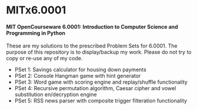 # MITx6.0001
#### MIT OpenCourseware 6.0001: Introduction to Computer Science and Programming in Python

These are my solutions to the prescribed Problem Sets for 6.0001. The purpose of this repository is to display/backup my work. Please do not try to copy or re-use any of my code.

- PSet 1: Savings calculator for housing down payments
- PSet 2: Console Hangman game with hint generator
- PSet 3: Word game with scoring engine and replay/shuffle functionality
- PSet 4: Recursive permutation algorithm, Caesar cipher and vowel substitution en/decryption engine
- PSet 5: RSS news parser with composite trigger filteration functionality
